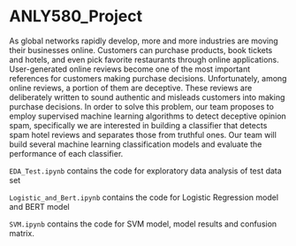 # ANLY580_Project

As global networks rapidly develop, more and more industries are moving their businesses online. Customers can purchase products, book tickets and hotels, and even pick favorite restaurants through online applications. User-generated online reviews become one of the most important references for customers making purchase decisions. Unfortunately, among online reviews, a portion of them are deceptive. These reviews are deliberately written to sound authentic and misleads customers into making purchase decisions. In order to solve this problem, our team proposes to employ supervised machine learning algorithms to detect deceptive opinion spam, specifically we are interested in building a classifier that detects spam hotel reviews and separates those from truthful ones. Our team will build several machine learning classification models and evaluate the performance of each classifier.

``EDA_Test.ipynb`` contains the code for exploratory data analysis of test data set

``Logistic_and_Bert.ipynb`` contains the code for Logistic Regression model and BERT model

``SVM.ipynb`` contains the code for SVM model, model results and confusion matrix.

